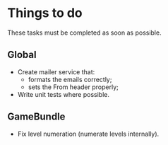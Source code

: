 Things to do
============

These tasks must be completed as soon as possible.

Global
------

   - Create mailer service that:
      * formats the emails correctly;
      * sets the From header properly;
   - Write unit tests where possible.

GameBundle
----------

   - Fix level numeration (numerate levels internally).
